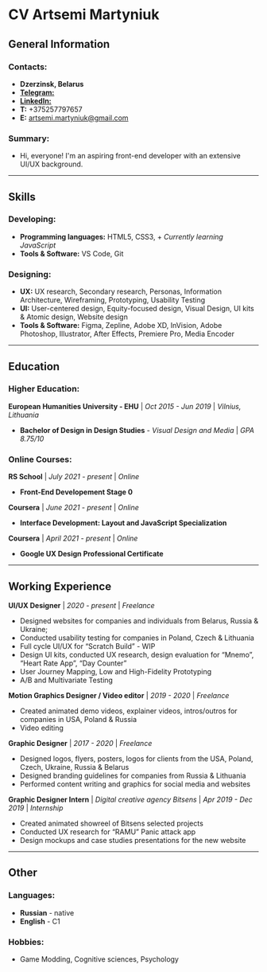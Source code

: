 # CV Artsemi Martyniuk

## General Information

### Contacts:
- **Dzerzinsk, Belarus**
- [**Telegram:**](https://t.me/ArtemiusMar)
- [**LinkedIn:**](https://www.linkedin.com/in/artemiusmar/)
- **T:** +375257797657
- **E:** artsemi.martyniuk@gmail.com

### Summary:
- Hi, everyone! I'm an aspiring front-end developer with an extensive UI/UX background.

---

## Skills

### Developing:
- **Programming languages:** HTML5, CSS3, + *Currently learning JavaScript*
- **Tools & Software:** VS Code, Git

### Designing:
- **UX:** UX research, Secondary research, Personas, Information Architecture, Wireframing, Prototyping, Usability Testing
- **UI:** User-centered design, Equity-focused design, Visual Design, UI kits & Atomic design, Website design
- **Tools & Software:** Figma, Zepline, Adobe XD, InVision, Adobe Photoshop, Illustrator, After Effects, Premiere Pro, Media Encoder

---

## Education

### Higher Education:
**European Humanities University - EHU** | *Oct 2015 - Jun 2019* | *Vilnius, Lithuania*
- **Bachelor of Design in Design Studies** - *Visual Design and Media* | *GPA 8.75/10*

### Online Courses:
**RS School** | *July 2021 - present* | *Online*
- **Front-End Developement Stage 0**

**Coursera** | *June 2021 - present* | *Online*
- **Interface Development: Layout and JavaScript Specialization**

**Coursera** | *April 2021 - present* | *Online*
- **Google UX Design Professional Certificate**

---

## Working Experience

**UI/UX Designer** | *2020 - present* | *Freelance*
- Designed websites for companies and individuals from Belarus, Russia & Ukraine;
- Conducted usability testing for companies in Poland, Czech & Lithuania
- Full cycle UI/UX for “Scratch Build” - WIP
- Design UI kits, conducted UX research, design evaluation for “Mnemo”, “Heart Rate App”, “Day Counter”
- User Journey Mapping, Low and High-Fidelity Prototyping
- A/B and Multivariate Testing

**Motion Graphics Designer / Video editor** | *2019 - 2020* | *Freelance*
- Created animated demo videos, explainer videos, intros/outros for companies in USA, Poland & Russia
- Video editing

**Graphic Designer** | *2017 - 2020* | *Freelance*
- Designed logos, flyers, posters, logos for clients from the USA, Poland, Czech, Ukraine, Russia & Belarus
- Designed branding guidelines for companies from Russia & Lithuania
- Performed content writing and graphics for social media and websites

**Graphic Designer Intern** | *Digital creative agency Bitsens* | *Apr 2019 - Dec 2019* | *Internship*
- Created animated showreel of Bitsens selected projects
- Conducted UX research for “RAMU” Panic attack app
- Design mockups and case studies presentations for the new website

---

## Other

### Languages:
- **Russian** - native
- **English** - C1

### Hobbies:
- Game Modding, Cognitive sciences, Psychology